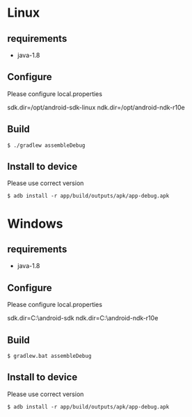 
# Linux


## requirements

* java-1.8


## Configure

Please configure local.properties

sdk.dir=/opt/android-sdk-linux
ndk.dir=/opt/android-ndk-r10e


## Build
	$ ./gradlew assembleDebug

## Install to device 

Please use correct version

	$ adb install -r app/build/outputs/apk/app-debug.apk



# Windows


## requirements

* java-1.8


## Configure

Please configure local.properties

sdk.dir=C\:\\android-sdk
ndk.dir=C\:\\android-ndk-r10e


## Build
	$ gradlew.bat assembleDebug

## Install to device 

Please use correct version

	$ adb install -r app/build/outputs/apk/app-debug.apk


